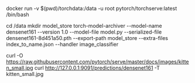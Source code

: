 docker run -v $(pwd)/torchdata:/data -u root pytorch/torchserve:latest /bin/bash

cd /data
mkdir model_store
torch-model-archiver --model-name densenet161 --version 1.0 --model-file model.py --serialized-file densenet161-8d451a50.pth --export-path model_store --extra-files index_to_name.json --handler image_classifier


curl -O https://raw.githubusercontent.com/pytorch/serve/master/docs/images/kitten_small.jpg
curl http://127.0.0.1:9091/predictions/densenet161 -T kitten_small.jpg
